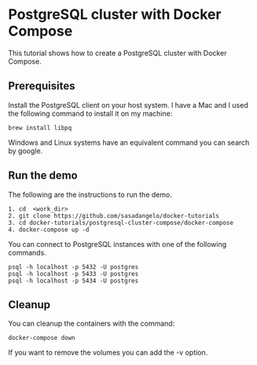 # PostgreSQL cluster with Docker Compose

This tutorial shows how to create a PostgreSQL cluster with Docker Compose.

## Prerequisites

Install the PostgreSQL client on your host system. I have a Mac and I used the following command to install it on my machine:

```
brew install libpq
```

Windows and Linux systems have an equivalent command you can search by google.

## Run the demo

The following are the instructions to run the demo.

```
1. cd  <work_dir>
2. git clone https://github.com/sasadangelo/docker-tutorials
3. cd docker-tutorials/postgresql-cluster-compose/docker-compose
4. docker-compose up -d
```

You can connect to PostgreSQL instances with one of the following commands.

```
psql -h localhost -p 5432 -U postgres
psql -h localhost -p 5433 -U postgres
psql -h localhost -p 5434 -U postgres
```

## Cleanup

You can cleanup the containers with the command:

```
docker-compose down
```

If you want to remove the volumes you can add the -v option.
